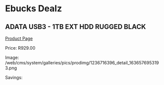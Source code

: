 
# Ebucks Dealz
## ADATA USB3 - 1TB EXT HDD RUGGED BLACK
[Product Page](https://www.ebucks.com/web/shop/productSelected.do?prodId=1236716396&catId=714948688)

Price: R929.00

Image: /web/cms/system/galleries/pics/prodimg/1236716396_detail_1636576953193.png

Savings: 


	